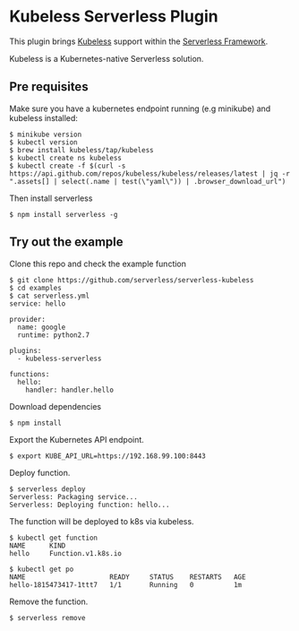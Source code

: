 # Kubeless Serverless Plugin

This plugin brings [Kubeless](https://github.com/kubeless/kubeless) support within the [Serverless Framework](https://github.com/serverless).

Kubeless is a Kubernetes-native Serverless solution.

## Pre requisites

Make sure you have a kubernetes endpoint running (e.g minikube) and kubeless installed: 
 
```
$ minikube version
$ kubectl version
$ brew install kubeless/tap/kubeless
$ kubectl create ns kubeless
$ kubectl create -f $(curl -s https://api.github.com/repos/kubeless/kubeless/releases/latest | jq -r ".assets[] | select(.name | test(\"yaml\")) | .browser_download_url")
```

Then install serverless
```
$ npm install serverless -g
```

## Try out the example

Clone this repo and check the example function
```
$ git clone https://github.com/serverless/serverless-kubeless
$ cd examples
$ cat serverless.yml
service: hello

provider:
  name: google
  runtime: python2.7

plugins:
  - kubeless-serverless

functions:
  hello:
    handler: handler.hello
```

Download dependencies
```
$ npm install
```

Export the Kubernetes API endpoint.
```
$ export KUBE_API_URL=https://192.168.99.100:8443
```

Deploy function.
```
$ serverless deploy
Serverless: Packaging service...
Serverless: Deploying function: hello...
```

The function will be deployed to k8s via kubeless.
```
$ kubectl get function
NAME      KIND
hello     Function.v1.k8s.io

$ kubectl get po
NAME                     READY     STATUS    RESTARTS   AGE
hello-1815473417-1ttt7   1/1       Running   0          1m
```

Remove the function.
```
$ serverless remove
```

